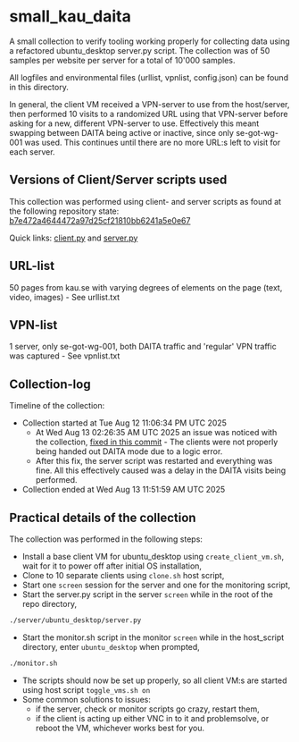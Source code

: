 # small_kau_daita

A small collection to verify tooling working properly for collecting data using a refactored ubuntu_desktop server.py script.
The collection was of 50 samples per website per server for a total of 10'000 samples.

All logfiles and environmental files (urllist, vpnlist, config.json) can be found in this directory.

In general, the client VM received a VPN-server to use from the host/server, then performed 10 visits to a randomized URL using that VPN-server before asking for a new, different VPN-server to use. Effectively this meant swapping between DAITA being active or inactive, since only se-got-wg-001 was used.
This continues until there are no more URL:s left to visit for each server.

## Versions of Client/Server scripts used

This collection was performed using client- and server scripts as found at the following repository state:
[b7e472a4644472a97d25cf21810bb6241a5e0e67](https://github.com/maybenot-io/vm-orchestrate-datasets/tree/b7e472a4644472a97d25cf21810bb6241a5e0e67)

Quick links: [client.py](https://github.com/maybenot-io/vm-orchestrate-datasets/blob/b7e472a4644472a97d25cf21810bb6241a5e0e67/client/ubuntu_desktop/client.py) and [server.py](https://github.com/maybenot-io/vm-orchestrate-datasets/blob/b7e472a4644472a97d25cf21810bb6241a5e0e67/server/ubuntu_desktop/server.py)

## URL-list

50 pages from kau.se with varying degrees of elements on the page (text, video, images) - See urllist.txt

## VPN-list

1 server, only se-got-wg-001, both DAITA traffic and 'regular' VPN traffic was captured - See vpnlist.txt

## Collection-log

Timeline of the collection:

- Collection started at Tue Aug 12 11:06:34 PM UTC 2025
    - At Wed Aug 13 02:26:35 AM UTC 2025 an issue was noticed with the collection, [fixed in this commit](https://github.com/maybenot-io/vm-orchestrate-datasets/commit/d1f2d14780e91231b5b8763c90c957dc119d1cf0) - The clients were not properly being handed out DAITA mode due to a logic error.
    - After this fix, the server script was restarted and everything was fine. All this effectively caused was a delay in the DAITA visits being performed.
- Collection ended at Wed Aug 13 11:51:59 AM UTC 2025

## Practical details of the collection

The collection was performed in the following steps:

- Install a base client VM for ubuntu_desktop using `create_client_vm.sh`, wait for it to power off after initial OS installation,
- Clone to 10 separate clients using `clone.sh` host script,
- Start one `screen` session for the server and one for the monitoring script,
- Start the server.py script in the server `screen` while in the root of the repo directory,

```bash
./server/ubuntu_desktop/server.py
```

- Start the monitor.sh script in the monitor `screen` while in the host_script directory, enter `ubuntu_desktop` when prompted,

```bash
./monitor.sh
```

- The scripts should now be set up properly, so all client VM:s are started using host script `toggle_vms.sh on`
- Some common solutions to issues:
    - if the server, check or monitor scripts go crazy, restart them,
    - if the client is acting up either VNC in to it and problemsolve, or reboot the VM, whichever works best for you.